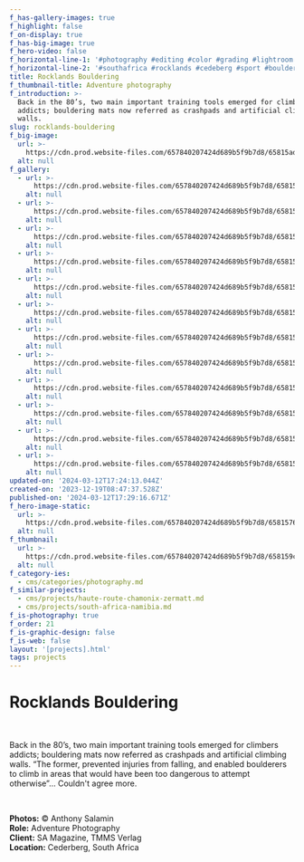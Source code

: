 ```yaml
---
f_has-gallery-images: true
f_highlight: false
f_on-display: true
f_has-big-image: true
f_hero-video: false
f_horizontal-line-1: '#photography #editing #color #grading #lightroom'
f_horizontal-line-2: '#southafrica #rocklands #cedeberg #sport #bouldering'
title: Rocklands Bouldering
f_thumbnail-title: Adventure photography
f_introduction: >-
  Back in the 80’s, two main important training tools emerged for climbers
  addicts; bouldering mats now referred as crashpads and artificial climbing
  walls.
slug: rocklands-bouldering
f_big-image:
  url: >-
    https://cdn.prod.website-files.com/657840207424d689b5f9b7d8/65815adc2b404f4f37c79e14_highlgiht.avif
  alt: null
f_gallery:
  - url: >-
      https://cdn.prod.website-files.com/657840207424d689b5f9b7d8/6581589e2db8dd9746883107_img_south-africa_02.avif
    alt: null
  - url: >-
      https://cdn.prod.website-files.com/657840207424d689b5f9b7d8/658158a0a05b9703586f07c3_img_south-africa_05.avif
    alt: null
  - url: >-
      https://cdn.prod.website-files.com/657840207424d689b5f9b7d8/658158a0f2887113a4c7982a_img_south-africa_06.avif
    alt: null
  - url: >-
      https://cdn.prod.website-files.com/657840207424d689b5f9b7d8/658158a0a9915a25484f955a_img_south-africa_07.jpg
    alt: null
  - url: >-
      https://cdn.prod.website-files.com/657840207424d689b5f9b7d8/658158a041501b68665cb7f2_img_south-africa_08.avif
    alt: null
  - url: >-
      https://cdn.prod.website-files.com/657840207424d689b5f9b7d8/658158a0d9f0b3d89c11431a_img_south-africa_09.avif
    alt: null
  - url: >-
      https://cdn.prod.website-files.com/657840207424d689b5f9b7d8/6581589f9bc86c0ec2ebfd33_img_south-africa_10.avif
    alt: null
  - url: >-
      https://cdn.prod.website-files.com/657840207424d689b5f9b7d8/6581589f946c0d9e786514f9_img_south-africa_11.avif
    alt: null
  - url: >-
      https://cdn.prod.website-files.com/657840207424d689b5f9b7d8/6581589fea74e8b64e52bb74_img_south-africa_14.avif
    alt: null
  - url: >-
      https://cdn.prod.website-files.com/657840207424d689b5f9b7d8/6581589fa11900005dc71b69_img_south-africa_13.avif
    alt: null
  - url: >-
      https://cdn.prod.website-files.com/657840207424d689b5f9b7d8/658158a1e103950e58f6d940_img_south-africa_12.avif
    alt: null
  - url: >-
      https://cdn.prod.website-files.com/657840207424d689b5f9b7d8/6581589fa5113138f3362029_img_south-africa_04.avif
    alt: null
updated-on: '2024-03-12T17:24:13.044Z'
created-on: '2023-12-19T08:47:37.528Z'
published-on: '2024-03-12T17:29:16.671Z'
f_hero-image-static:
  url: >-
    https://cdn.prod.website-files.com/657840207424d689b5f9b7d8/6581576b11e4fef2ecfff978_higlight.avif
  alt: null
f_thumbnail:
  url: >-
    https://cdn.prod.website-files.com/657840207424d689b5f9b7d8/658159c184a5125d9408f7db_thumbnail.avif
  alt: null
f_category-ies:
  - cms/categories/photography.md
f_similar-projects:
  - cms/projects/haute-route-chamonix-zermatt.md
  - cms/projects/south-africa-namibia.md
f_is-photography: true
f_order: 21
f_is-graphic-design: false
f_is-web: false
layout: '[projects].html'
tags: projects
---
```


Rocklands Bouldering
====================

‍

Back in the 80’s, two main important training tools emerged for climbers addicts; bouldering mats now referred as crashpads and artificial climbing walls. “The former, prevented injuries from falling, and enabled boulderers to climb in areas that would have been too dangerous to attempt otherwise”... Couldn't agree more.

‍

**Photos:** © Anthony Salamin  
**Role:** Adventure Photography  
**Client:** SA Magazine, TMMS Verlag  
**Location:** Cederberg, South Africa
